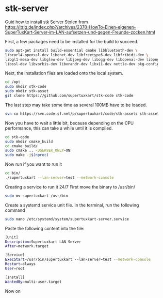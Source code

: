 # stk-server
Guid how to install stk Server
Stolen from https://itrig.de/index.php?/archives/2370-HowTo-Einen-eigenen-SuperTuxKart-Server-im-LAN-aufsetzen-und-gegen-Freunde-zocken.html

First, a few packages need to be installed for the build to succeed.
```bash
sudo apt-get install build-essential cmake libbluetooth-dev \
libcurl4-openssl-dev libenet-dev libfreetype6-dev libfribidi-dev \
libgl1-mesa-dev libglew-dev libjpeg-dev libogg-dev libopenal-dev libpng-dev \
libssl-dev libvorbis-dev libxrandr-dev libx11-dev nettle-dev pkg-config zlib1g-dev git subversion
```
Next, the installation files are loaded onto the local system.
```bash
cd /opt
sudo mkdir stk-code
sudo mkdir stk-asset
git clone https://github.com/supertuxkart/stk-code stk-code
```
The last step may take some time as several 100MB have to be loaded.
```bash
svn co https://svn.code.sf.net/p/supertuxkart/code/stk-assets stk-assets
```
Now you have to wait a little bit, because depending on the CPU performance, this can take a while until it is compiled.
```bash
cd stk-code
sudo mkdir cmake_build
cd cmake_build/
sudo cmake .. -DSERVER_ONLY=ON
sudo make -j$(nproc)
```
Now run if you want to run it 
```bash
cd bin/
./supertuxkart --lan-server=test --network-console
```

Creating a service to run it 24/7
First move the binary  to /usr/bin/
```bash
sudo mv supertuxkart /usr/bin
```
Create a systemd service unit file. In the terminal, run the following command
```bash
sudo nano /etc/systemd/system/supertuxkart-server.service
```
Paste the following content into the file:
```bash
[Unit]
Description=Supertuxkart LAN Server
After=network.target

[Service]
ExecStart=/usr/bin/supertuxkart --lan-server=test --network-console
Restart=always
User=root

[Install]
WantedBy=multi-user.target
```
Now on


